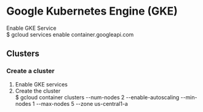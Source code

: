 # Google Kubernetes Engine (GKE)
Enable GKE Service  
    $ gcloud services enable container.googleapi.com

## Clusters
### Create a cluster
1. Enable GKE services
2. Create the cluster  
    $ gcloud container clusters <cluster-name> --num-nodes 2 --enable-autoscaling --min-nodes 1 --max-nodes 5 --zone us-central1-a
